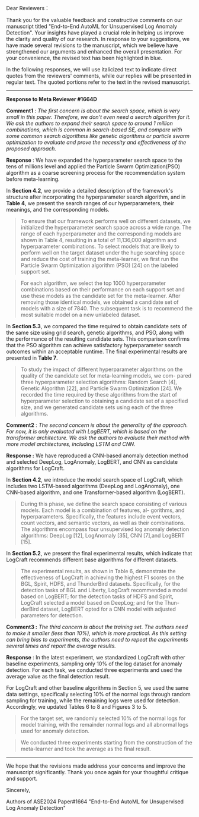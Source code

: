 Dear Reviewers：

Thank you for the valuable feedback and constructive comments on our manuscript titled "End-to-End AutoML for Unsupervised Log Anomaly Detection". Your insights have played a crucial role in helping us improve the clarity and quality of our research. In response to your suggestions, we have made several revisions to the manuscript, which we believe have strengthened our arguments and enhanced the overall presentation. For your convenience, the revised text has been highlighted in blue.

In the following responses, we will use italicized text to indicate direct quotes from the reviewers' comments, while our replies will be presented in regular text. The quoted portions refer to the text in the revised manuscript.

------

**Response to Meta Reviewer #1664D**

**Comment1** : *The first concern is about the search space, which is very small in this paper. Therefore, we don't even need a search algorithm for it. We ask the authors to expand their search space to around 1 million combinations, which is common in search-based SE, and compare with some common search algorithms like genetic algorithms or particle swarm optimization to evaluate and prove the necessity and effectiveness of the proposed approach.*

**Response** : We have expanded the hyperparameter search space to the tens of millions level and applied the Particle Swarm Optimization(PSO) algorithm as a coarse screening process for the recommendation system before meta-learning.

In **Section 4.2**, we provide a detailed description of the framework's structure after incorporating the hyperparameter search algorithm, and in **Table 4**, we present the search ranges of our hyperparameters, their meanings, and the corresponding models.

> To ensure that our framework performs well on different datasets, we initialized the hyperparameter search space across a wide range. The range of each hyperparameter and the corresponding models are shown in Table 4, resulting in a total of 11,136,000 algorithm and hyperparameter combinations. To select models that are likely to perform well on the target dataset under the huge searching space and reduce the cost of training the meta-learner, we first run the Particle Swarm Optimization algorithm (PSO) [24] on the labeled support set. 

> For each algorithm, we select the top 1000 hyperparameter combinations based on their performance on each support set and use these models as the candidate set for the meta-learner. After removing those identical models, we obtained a candidate set of models with a size of 7840. The subsequent task is to recommend the most suitable model on a new unlabeled dataset.

In **Section 5.3**, we compared the time required to obtain candidate sets of the same size using grid search, genetic algorithms, and PSO, along with the performance of the resulting candidate sets. This comparison confirms that the PSO algorithm can achieve satisfactory hyperparameter search outcomes within an acceptable runtime. The final experimental results are presented in **Table 7**.

> To study the impact of different hyperparameter algorithms on the quality of the candidate set for meta-learning models, we com- pared three hyperparameter selection algorithms: Random Search [4], Genetic Algorithm [22], and Particle Swarm Optimization [24]. We recorded the time required by these algorithms from the start of hyperparameter selection to obtaining a candidate set of a specified size, and we generated candidate sets using each of the three algorithms. 



**Comment2** : *The second concern is about the generality of the approach. For now, it is only evaluated with LogBERT, which is based on the transformer architecture. We ask the authors to evaluate their method with more model architectures, including LSTM and CNN.*

**Response :** We have reproduced a CNN-based anomaly detection method and selected DeepLog, LogAnomaly, LogBERT, and CNN as candidate algorithms for LogCraft.

In **Section 4.2**, we introduce the model search space of LogCraft, which includes two LSTM-based algorithms (DeepLog and LogAnomaly), one CNN-based algorithm, and one Transformer-based algorithm (LogBERT).

> During this phase, we define the search space consisting of various models. Each model is a combination of features, al- gorithms, and hyperparameters. Specifically, the features include event vectors, count vectors, and semantic vectors, as well as their combinations. The algorithms encompass four unsupervised log anomaly detection algorithms: DeepLog [12], LogAnomaly [35], CNN [7],and LogBERT [15].

In **Section 5.2**, we present the final experimental results, which indicate that LogCraft recommends different base algorithms for different datasets.

> The experimental results, as shown in Table 6, demonstrate the effectiveness of LogCraft in achieving the highest F1 scores on the BGL, Spirit, HDFS, and ThunderBird datasets. Specifically, for the detection tasks of BGL and Liberty, LogCraft recommended a model based on LogBERT; for the detection tasks of HDFS and Spirit, LogCraft selected a model based on DeepLog; and for the Thun- derBird dataset, LogBERT opted for a CNN model with adjusted parameters for detection.

**Comment3 :** *The third concern is about the training set. The authors need to make it smaller (less than 10%), which is more practical. As this setting can bring bias to experiments, the authors need to repeat the experiments several times and report the average results.*

**Response** :  In the latest experiment, we standardized LogCraft with other baseline experiments, sampling only 10% of the log dataset for anomaly detection. For each task, we conducted three experiments and used the average value as the final detection result.

For LogCraft and other baseline algorithms in Section 5, we used the same data settings, specifically selecting 10% of the normal logs through random sampling for training, while the remaining logs were used for detection. Accordingly, we updated Tables 6 to 8 and Figures 3 to 5.

> For the target set, we randomly selected 10% of the normal logs for model training, with the remainder normal logs and all abnormal logs used for anomaly detection.

> We conducted three experiments starting from the construction of the meta-learner and took the average as the final result.

------

We hope that the revisions made address your concerns and improve the manuscript significantly. Thank you once again for your thoughtful critique and support. 

Sincerely,

Authors of ASE2024 Paper#1664 "End-to-End AutoML for Unsupervised Log Anomaly Detection"
